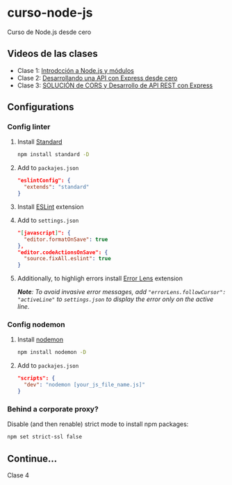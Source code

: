 # curso-node-js
Curso de Node.js desde cero

## Videos de las clases
- Clase 1: [Introdcción a Node.js y módulos](https://www.youtube.com/watch?v=yB4n_K7dZV8)
- Clase 2: [Desarrollando una API con Express desde cero](https://www.youtube.com/watch?v=YmZE1HXjpd4)
- Clase 3: [SOLUCIÓN de CORS y Desarrollo de API REST con Express](https://www.youtube.com/watch?v=-9d3KhCqOtU)

## Configurations

### Config linter

1. Install [Standard](https://github.com/standard/standard)
    ```bash
    npm install standard -D
    ```

2. Add to `packajes.json`
    ```json
    "eslintConfig": {
      "extends": "standard"
    }
    ```

3. Install [ESLint](https://marketplace.visualstudio.com/items?itemName=dbaeumer.vscode-eslint) extension

4. Add to `settings.json`
    ```json
    "[javascript]": {
      "editor.formatOnSave": true
    },
    "editor.codeActionsOnSave": {
      "source.fixAll.eslint": true
    }
    ```
5. Additionally, to highligh errors install [Error Lens](https://marketplace.visualstudio.com/items?itemName=usernamehw.errorlens) extension

    _**Note**: To avoid invasive error messages, add `"errorLens.followCursor": "activeLine"` to `settings.json` to display the error only on the active line._

### Config nodemon

1. Install [nodemon](https://github.com/remy/nodemon)
    ```bash
    npm install nodemon -D
    ```

2. Add to `packajes.json`
    ```json
    "scripts": {
      "dev": "nodemon [your_js_file_name.js]"
    }
    ```

### Behind a corporate proxy?

Disable (and then renable) strict mode to install npm packages:

  ```bash
  npm set strict-ssl false
  ```

## Continue...

Clase 4